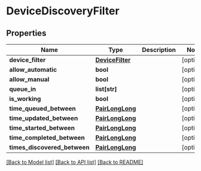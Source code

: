 # DeviceDiscoveryFilter

## Properties
Name | Type | Description | Notes
------------ | ------------- | ------------- | -------------
**device_filter** | [**DeviceFilter**](DeviceFilter.md) |  | [optional] 
**allow_automatic** | **bool** |  | [optional] 
**allow_manual** | **bool** |  | [optional] 
**queue_in** | **list[str]** |  | [optional] 
**is_working** | **bool** |  | [optional] 
**time_queued_between** | [**PairLongLong**](PairLongLong.md) |  | [optional] 
**time_updated_between** | [**PairLongLong**](PairLongLong.md) |  | [optional] 
**time_started_between** | [**PairLongLong**](PairLongLong.md) |  | [optional] 
**time_completed_between** | [**PairLongLong**](PairLongLong.md) |  | [optional] 
**times_discovered_between** | [**PairLongLong**](PairLongLong.md) |  | [optional] 

[[Back to Model list]](../README.md#documentation-for-models) [[Back to API list]](../README.md#documentation-for-api-endpoints) [[Back to README]](../README.md)


